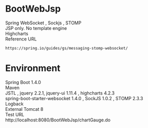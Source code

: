 # BootWebJsp
Spring WebSocket , Sockjs , STOMP
<br>
JSP only. No template engine<br>
Highcharts <br>
Reference URL
```
https://spring.io/guides/gs/messaging-stomp-websocket/
```

# Environment
Spring Boot 1.4.0<br>
Maven<br>
JSTL , jquery 2.2.1, jquery-ui 1.11.4 , highcharts 4.2.3<br>
spring-boot-starter-websocket 1.4.0 , SockJS 1.0.2 , STOMP 2.3.3<br>
Logback<br>
External Tomcat 8<br>
Test URL <br>
http://localhost:8080/BootWebJsp/chartGauge.do
